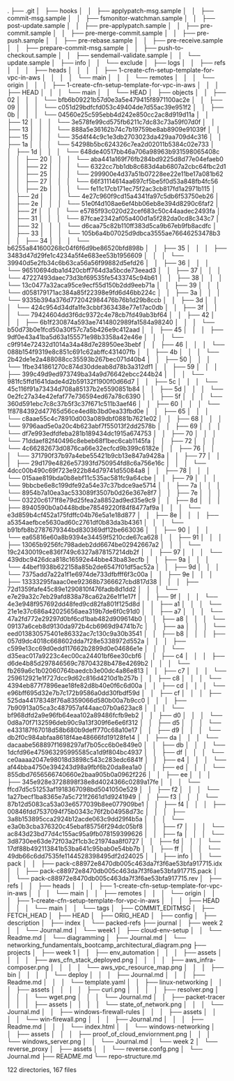 .
├── .git
│   ├── hooks
│   │   ├── applypatch-msg.sample
│   │   ├── commit-msg.sample
│   │   ├── fsmonitor-watchman.sample
│   │   ├── post-update.sample
│   │   ├── pre-applypatch.sample
│   │   ├── pre-commit.sample
│   │   ├── pre-merge-commit.sample
│   │   ├── pre-push.sample
│   │   ├── pre-rebase.sample
│   │   ├── pre-receive.sample
│   │   ├── prepare-commit-msg.sample
│   │   ├── push-to-checkout.sample
│   │   ├── sendemail-validate.sample
│   │   └── update.sample
│   ├── info
│   │   └── exclude
│   ├── logs
│   │   ├── refs
│   │   │   ├── heads
│   │   │   │   ├── 1-create-cfn-setup-template-for-vpc-in-aws
│   │   │   │   └── main
│   │   │   └── remotes
│   │   │       └── origin
│   │   │           ├── 1-create-cfn-setup-template-for-vpc-in-aws
│   │   │           ├── HEAD
│   │   │           └── main
│   │   └── HEAD
│   ├── objects
│   │   ├── 02
│   │   │   └── bfb6b09221b57d0e3a5e479415f8971100ac2e
│   │   ├── 09
│   │   │   └── c051d29bdfcfd053c49404de7d55ac39e951f2
│   │   ├── 0b
│   │   │   └── 04560e25c595ebb4d242e850cc2ac8d919d11a
│   │   ├── 12
│   │   │   └── 3e578fe99cd575fb6211c7dc83c73a59f07d0f
│   │   ├── 13
│   │   │   └── 888a5e36162b74c7b19759be8ab8909e91039f
│   │   ├── 15
│   │   │   └── 35d4f44c9c1e3db2703023da429aa709d4c316
│   │   ├── 1a
│   │   │   └── 54298b5bc624326c7ea2d02011b5384c02e733
│   │   ├── 1d
│   │   │   └── 648de40517bb46a706a98963b931598065408c
│   │   ├── 20
│   │   │   └── aba441a169f76fb284bd9225d8d77e04efaeb0
│   │   ├── 22
│   │   │   └── 6322cc7bb1db8c683d4ab6807a2cbc64fbc2d1
│   │   ├── 25
│   │   │   └── 299900e4d37a51b07228ee22e11be17a081b62
│   │   ├── 27
│   │   │   └── 66f31114614aa697cf5be5f0d53a848fb4fc56
│   │   ├── 2b
│   │   │   └── fe11c17cb171ec75f2ac3cb817fd1a2971b115
│   │   ├── 2d
│   │   │   └── 4e27c960f9cd15a4341fa97c5db6f53750eb26
│   │   ├── 2e
│   │   │   └── 51e0f4d108ae6ef4bb06eb8e394d8290c6faf2
│   │   ├── 2f
│   │   │   └── e5785f93c020d22cef683c50c44aadec2493fa
│   │   ├── 31
│   │   │   └── 87fcae2342af05a400d1a5f282da0cd8c343c7
│   │   ├── 32
│   │   │   └── d6caa75c82b110ff383d5ca9b67eb9fb8acdfc
│   │   ├── 33
│   │   │   └── 105b6a4b07025d9dbca3555ae76646253478b3
│   │   ├── 34
│   │   │   └── b6255a841600268c04f6f6d9be86520bfd898b
│   │   ├── 35
│   │   │   ├── 3483d47d29fe1c4234a5f4e683ee53b1956609
│   │   │   └── 39940d5e2fb34c6b63ca56a56f99882d5efd26
│   │   ├── 36
│   │   │   └── 96510694dba1d420cbff764d3a5bcde73eead3
│   │   ├── 37
│   │   │   └── 47227493daec73d3bf69535fe5433745c94b61
│   │   ├── 38
│   │   │   └── 13c0477a32aca95ce9ecf55d150b2dd9eeb71a
│   │   ├── 39
│   │   │   └── d058179171ac384a85f22398e9fd6d46bb224c
│   │   ├── 3a
│   │   │   └── 9335b394a376d772042984476b76b1d29b8ccb
│   │   ├── 3d
│   │   │   └── 424c954d34dfa1fe3cbbf363438e77e17ac0db
│   │   ├── 3f
│   │   │   └── 79424604dd3f6dc9372c4e78cb7fd49ab3bf64
│   │   ├── 42
│   │   │   ├── 6b1f230874a593ae7414802989fa1584a98240
│   │   │   └── b50d73b0e1fcd50a30f57c7a5b426e9c412aad
│   │   ├── 45
│   │   │   ├── 9df0e43a41ba5d63a155571e98b3358a42e46e
│   │   │   └── c9f914e72432d1014a34a48d7e28950ee3bebf
│   │   ├── 46
│   │   │   └── 088b154f9319e8c851c691c62abffc431407fb
│   │   ├── 4b
│   │   │   └── 2b42de1e2a488088cc35593b267bec071d40b4
│   │   ├── 50
│   │   │   └── 1fbe341861270c874d30ddeab8d78b3a312df1
│   │   ├── 59
│   │   │   ├── 399c49d9ed973749ba34a9d76642ebcc244b24
│   │   │   └── 981fc5ffd1641dade4d2b59132f1900f0d66d7
│   │   ├── 5c
│   │   │   └── 45c116f91a73434d708a85137b2e5590851b84
│   │   ├── 5d
│   │   │   └── 0e2fc27a34e42efaf77e736594ed67a78c6390
│   │   ├── 5f
│   │   │   └── 360d591ebc7c8c37b5f3c37f671c511b3aef46
│   │   ├── 60
│   │   │   └── 1f8784392d47765d56ce4ed8b3bd0ea33fbd0e
│   │   ├── 65
│   │   │   └── c8aae55c4c78910d003a089dbf0881b7621e02
│   │   ├── 68
│   │   │   └── 9796aad5e0a20c4b623abf7f55013f2dd2578b
│   │   ├── 69
│   │   │   └── df7e993edfdfeba281b189434dc1915a674753
│   │   ├── 70
│   │   │   └── 71ddaef82f40496c8ebeb68f1bec6cab1145fa
│   │   ├── 72
│   │   │   └── 4c66282673d0876ca66e32ecfcd9b399c6182e
│   │   ├── 76
│   │   │   └── 371790f37b97a4ebe55421b9cb13e847a9428a
│   │   ├── 77
│   │   │   ├── 29d179e4826e57393fd750954fd8c6a756e16c
│   │   │   └── 4dcc00b490c69f723e922b84d79741d55084a8
│   │   ├── 78
│   │   │   └── 015aae819bda0b8ebf11c535ac581fc9a64cbe
│   │   ├── 79
│   │   │   └── 9bbcbe6e8c199dfe92a54e37c37bdce9ae5714
│   │   ├── 7a
│   │   │   └── 8954b7a10ea3ac533089f3507b0d26e367e8f7
│   │   ├── 7e
│   │   │   └── 03220c6171f8e79d25fea2a8852ad9ed35e9c9
│   │   ├── 8d
│   │   │   ├── 8940590b0a0448bdbe78549220f84f8477af9a
│   │   │   └── e3d859b4cf452a175fdffc04b76e5a1e18d877
│   │   ├── 8e
│   │   │   ├── a5354aefbce5630ad60c2761df0b83da3b4361
│   │   │   └── b91bfb8b2787679344bd830369df12be663036
│   │   ├── 90
│   │   │   └── ea65816e60a8b9394e34459f5210cde67ca628
│   │   ├── 91
│   │   │   ├── 13065b9256fc798adeb2dd6674be02942667a2
│   │   │   └── 19c2430019ce836f749c6327a878157214db2f
│   │   ├── 97
│   │   │   └── 439dbc9426dca818c16592e44bbe43ba83ecfb
│   │   ├── 9a
│   │   │   └── 44bef1938b622158a85b2de6547f01df5ac52a
│   │   ├── 9d
│   │   │   └── 7375add7a22a1f1e6974de733dfbfff6f3c00a
│   │   ├── 9e
│   │   │   ├── 13333295faaac0ee92368b7366627cbd817d38
│   │   │   ├── 72d1359fafe45c89e1290810f476fadb8d1dd2
│   │   │   └── e7e29a32c7eb29afd838a78ca62a26e1f1e17f
│   │   ├── 9f
│   │   │   └── 4e3e948f957692dd48fed9cd82fa801f125d8d
│   │   ├── a1
│   │   │   └── 21e1e37c686a42025656aea319b7de6f0c91d0
│   │   ├── a7
│   │   │   └── 47a2fd772e29297d0bf6cd1bab482d909614b0
│   │   ├── a8
│   │   │   └── 09137a6ceb8d9130da972b4cb6969d94741b7c
│   │   ├── aa
│   │   │   └── eed013830575401e86332ac7c130c9a30b3541
│   │   ├── b8
│   │   │   ├── 057d9dc4018c668602dda7f28e5338972d552a
│   │   │   ├── c599e13cc69d0edd117662b2899d0e04686e1e
│   │   │   └── d35eac017a9223c4ec00ca24401bf6ee30cbf6
│   │   ├── c4
│   │   │   ├── d6de4b85d297846569c78704328b478e4269b2
│   │   │   └── fb269a6c1b02060764baedcb3e00dc4a86e813
│   │   ├── c7
│   │   │   └── 259612921e1f727dcc9d62c816d4210d1b257b
│   │   ├── c8
│   │   │   └── 4394eb877f7896eae18fe82d8b40e0f6c6d00a
│   │   ├── cd
│   │   │   └── e96bff695d32e7b7c172b9586a0dd30fbdf59d
│   │   ├── cf
│   │   │   ├── 525da44178348f76a8359066d580b00a7b9cc0
│   │   │   ├── 7b90913a05ca3c487957af44aac07b0a623ac8
│   │   │   └── bf968dfd2a9e96fb64eaa102a89486fcfb9eb2
│   │   ├── d0
│   │   │   └── 0d8a70f7132596deb90c9a13f309f6e6e6f312
│   │   ├── d5
│   │   │   └── e433187f67018d58b680b9deff770c68a10e17
│   │   ├── d9
│   │   │   └── db2f0c984abfaa8618f4ae48666fd19128fe14
│   │   ├── da
│   │   │   └── dacaabe568897f1698297af7b05cc6b0e849e0
│   │   ├── db
│   │   │   └── 1dcfd96e475963295995585ca1d9f804bc4937
│   │   ├── df
│   │   │   └── ce0aaaa2047e98018d3898c543c283edc6841f
│   │   ├── e4
│   │   │   └── af44bba4750e394243d98a9fbf6b20da8ea1a0
│   │   ├── ed
│   │   │   └── 855dbd7656566740660e2baa905b0a0962f226
│   │   ├── ee
│   │   │   ├── 345e928e3728898f38e8d4024366c0289a17fe
│   │   │   └── ffcd7d5c51253af1918367098bd5041050e529
│   │   ├── f2
│   │   │   └── 1a27becf1ba8365e7a5c721f2661d1d9241949
│   │   ├── f3
│   │   │   └── 87b12d5083ca53a03e6577039b8ee077909be1
│   │   ├── f4
│   │   │   ├── 00846fdd7537094f75b0343c76f2b04958d73c
│   │   │   ├── 3a8b153895cca2924b12acde063c9dd29f4b5a
│   │   │   └── e3a0b3cba376320c45ebaf85756f294dc05bf8
│   │   ├── f7
│   │   │   └── ac843d23bd77d4c155ac95a9fb078159399626
│   │   ├── fa
│   │   │   └── 3d8730ee63de72f03a2f1cb3c21974aa8f0727
│   │   ├── fd
│   │   │   └── 17df88b492113841b53ba641c95bab0e54bb7b
│   │   ├── ff
│   │   │   └── 49db66c6dd7535fe1144528398495df2d24025
│   │   ├── info
│   │   └── pack
│   │       ├── pack-c88972e8470db005c463da7f3f6ae53bfa917715.idx
│   │       ├── pack-c88972e8470db005c463da7f3f6ae53bfa917715.pack
│   │       └── pack-c88972e8470db005c463da7f3f6ae53bfa917715.rev
│   ├── refs
│   │   ├── heads
│   │   │   ├── 1-create-cfn-setup-template-for-vpc-in-aws
│   │   │   └── main
│   │   ├── remotes
│   │   │   └── origin
│   │   │       ├── 1-create-cfn-setup-template-for-vpc-in-aws
│   │   │       ├── HEAD
│   │   │       └── main
│   │   └── tags
│   ├── COMMIT_EDITMSG
│   ├── FETCH_HEAD
│   ├── HEAD
│   ├── ORIG_HEAD
│   ├── config
│   ├── description
│   ├── index
│   └── packed-refs
├── journal
│   ├── week 2
│   │   └── Journal.md
│   └── week1
│       ├── cloud-env-setup
│       │   └── Readme.md
│       └── diagramming
│           ├── Journal.md
│           └── networking_fundamentals_bootcamp_architectural_diagram.png
├── projects
│   ├── week 1
│   │   ├── env_automation
│   │   │   ├── assets
│   │   │   │   ├── aws_cfn_stack_deployed.png
│   │   │   │   ├── aws_infra-composer.png
│   │   │   │   └── aws_vpc_resource_map.png
│   │   │   ├── bin
│   │   │   │   └── deploy
│   │   │   ├── Journal.md
│   │   │   ├── Readme.md
│   │   │   └── template.yaml
│   │   ├── linux-networking
│   │   │   ├── assets
│   │   │   │   ├── curl.png
│   │   │   │   ├── resolver.png
│   │   │   │   └── wget.png
│   │   │   └── Journal.md
│   │   ├── packet-tracer
│   │   │   ├── assets
│   │   │   │   └── state_of_network.png
│   │   │   └── Journal.md
│   │   ├── windows-firewall-rules
│   │   │   ├── assets
│   │   │   │   └── win-firewall.png
│   │   │   ├── Journal.md
│   │   │   ├── Readme.md
│   │   │   └── index.html
│   │   └── windows-networking
│   │       ├── assets
│   │       │   ├── proof_of_cloud_enviornment.png
│   │       │   └── windows_server.png
│   │       └── Journal.md
│   └── week 2
│       └── reverse_proxy
│           ├── assets
│           │   └── reverse.confg.png
│           └── Journal.md
├── README.md
└── repo-structure.md

122 directories, 167 files
